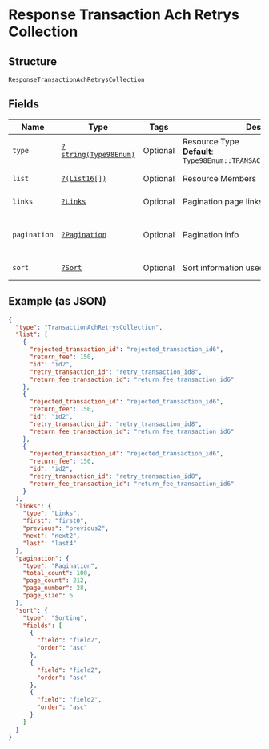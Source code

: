 
# Response Transaction Ach Retrys Collection

## Structure

`ResponseTransactionAchRetrysCollection`

## Fields

| Name | Type | Tags | Description | Getter | Setter |
|  --- | --- | --- | --- | --- | --- |
| `type` | [`?string(Type98Enum)`](../../doc/models/type-98-enum.md) | Optional | Resource Type<br>**Default**: `Type98Enum::TRANSACTIONACHRETRYSCOLLECTION` | getType(): ?string | setType(?string type): void |
| `list` | [`?(List16[])`](../../doc/models/list-16.md) | Optional | Resource Members | getList(): ?array | setList(?array list): void |
| `links` | [`?Links`](../../doc/models/links.md) | Optional | Pagination page links | getLinks(): ?Links | setLinks(?Links links): void |
| `pagination` | [`?Pagination`](../../doc/models/pagination.md) | Optional | Pagination info | getPagination(): ?Pagination | setPagination(?Pagination pagination): void |
| `sort` | [`?Sort`](../../doc/models/sort.md) | Optional | Sort information used on the results | getSort(): ?Sort | setSort(?Sort sort): void |

## Example (as JSON)

```json
{
  "type": "TransactionAchRetrysCollection",
  "list": [
    {
      "rejected_transaction_id": "rejected_transaction_id6",
      "return_fee": 150,
      "id": "id2",
      "retry_transaction_id": "retry_transaction_id8",
      "return_fee_transaction_id": "return_fee_transaction_id6"
    },
    {
      "rejected_transaction_id": "rejected_transaction_id6",
      "return_fee": 150,
      "id": "id2",
      "retry_transaction_id": "retry_transaction_id8",
      "return_fee_transaction_id": "return_fee_transaction_id6"
    },
    {
      "rejected_transaction_id": "rejected_transaction_id6",
      "return_fee": 150,
      "id": "id2",
      "retry_transaction_id": "retry_transaction_id8",
      "return_fee_transaction_id": "return_fee_transaction_id6"
    }
  ],
  "links": {
    "type": "Links",
    "first": "first0",
    "previous": "previous2",
    "next": "next2",
    "last": "last4"
  },
  "pagination": {
    "type": "Pagination",
    "total_count": 100,
    "page_count": 212,
    "page_number": 28,
    "page_size": 6
  },
  "sort": {
    "type": "Sorting",
    "fields": [
      {
        "field": "field2",
        "order": "asc"
      },
      {
        "field": "field2",
        "order": "asc"
      },
      {
        "field": "field2",
        "order": "asc"
      }
    ]
  }
}
```

